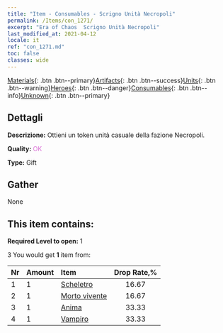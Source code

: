 ```yaml
---
title: "Item - Consumables - Scrigno Unità Necropoli"
permalink: /Items/con_1271/
excerpt: "Era of Chaos  Scrigno Unità Necropoli"
last_modified_at: 2021-04-12
locale: it
ref: "con_1271.md"
toc: false
classes: wide
---
```

 [Materials](/it/Items/){: .btn .btn--primary}[Artifacts](/it/Items/Artifacts/){: .btn .btn--success}[Units](/it/Items/Units/){: .btn .btn--warning}[Heroes](/it/Items/Heroes/){: .btn .btn--danger}[Consumables](/it/Items/Consumables/){: .btn .btn--info}[Unknown](/it/Items/Unknown/){: .btn .btn--primary}

## Dettagli
 **Descrizione:** Ottieni un token unità casuale della fazione Necropoli.

 **Quality:** <span style="color: #DA70D6">OK</span>

 **Type:** Gift

## Gather

  None

## This item contains:

 **Required Level to open:** 1

 3 You would get **1** item  from:

  | Nr | Amount |     Item    | Drop Rate,% |
  |:---|:-------|:------------|:---------:|
  | 1 | 1 | [Scheletro](/it/Items/unt_208/) | 16.67 | 
  | 2 | 1 | [Morto vivente](/it/Items/unt_209/) | 16.67 | 
  | 3 | 1 | [Anima](/it/Items/unt_210/) | 33.33 | 
  | 4 | 1 | [Vampiro](/it/Items/unt_211/) | 33.33 | 
